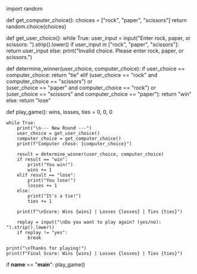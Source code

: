 import random

def get_computer_choice():
    choices = ["rock", "paper", "scissors"]
    return random.choice(choices)

def get_user_choice():
    while True:
        user_input = input("Enter rock, paper, or scissors: ").strip().lower()
        if user_input in ["rock", "paper", "scissors"]:
            return user_input
        else:
            print("Invalid choice. Please enter rock, paper, or scissors.")

def determine_winner(user_choice, computer_choice):
    if user_choice == computer_choice:
        return "tie"
    elif (user_choice == "rock" and computer_choice == "scissors") or \
         (user_choice == "paper" and computer_choice == "rock") or \
         (user_choice == "scissors" and computer_choice == "paper"):
        return "win"
    else:
        return "lose"

def play_game():
    wins, losses, ties = 0, 0, 0

    while True:
        print("\n--- New Round ---")
        user_choice = get_user_choice()
        computer_choice = get_computer_choice()
        print(f"Computer chose: {computer_choice}")

        result = determine_winner(user_choice, computer_choice)
        if result == "win":
            print("You win!")
            wins += 1
        elif result == "lose":
            print("You lose!")
            losses += 1
        else:
            print("It's a tie!")
            ties += 1

        print(f"\nScore: Wins {wins} | Losses {losses} | Ties {ties}")

        replay = input("\nDo you want to play again? (yes/no): ").strip().lower()
        if replay != "yes":
            break

    print("\nThanks for playing!")
    print(f"Final Score: Wins {wins} | Losses {losses} | Ties {ties}")

if __name__ == "__main__":
    play_game()
